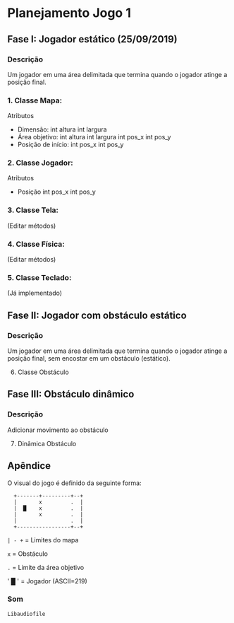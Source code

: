 # Planejamento Jogo 1

## Fase I: Jogador estático (25/09/2019)

### Descrição
Um jogador em uma área delimitada que termina quando o jogador atinge a posição final.

### 1. Classe Mapa:
  
  Atributos    
  - Dimensão:
      int altura
      int largura
  - Área objetivo:
      int altura
      int largura
      int pos_x
      int pos_y
  - Posição de início:
      int pos_x
      int pos_y

### 2. Classe Jogador:
  
  Atributos

  - Posição
      int pos_x
      int pos_y

### 3. Classe Tela:
  (Editar métodos)

### 4. Classe Física:
  (Editar métodos)
  
### 5. Classe Teclado:
  (Já implementado)

## Fase II: Jogador com obstáculo estático

  ### Descrição
  Um jogador em uma área delimitada que termina quando o jogador atinge a posição final, sem
  encostar em um obstáculo (estático).

  6. Classe Obstáculo

## Fase III: Obstáculo dinâmico

  ### Descrição
  Adicionar movimento ao obstáculo

  7. Dinâmica Obstáculo

## Apêndice

O visual do jogo é definido da seguinte forma:

```
  +-------+---------+--+
  |       x         .  |
  |  █    x         .  |
  |       x         .  |
  |                 .  |
  +-----------------+--+
```

` | - + ` = Limites do mapa

` x `     = Obstáculo

` . `     = Limite da área objetivo

' █ '     = Jogador (ASCII=219)


### Som
    Libaudiofile
